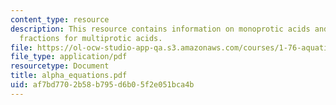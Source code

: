 ```yaml
---
content_type: resource
description: This resource contains information on monoprotic acids and ionisation
  fractions for multiprotic acids.
file: https://ol-ocw-studio-app-qa.s3.amazonaws.com/courses/1-76-aquatic-chemistry-fall-2005/af7bd7702b58b795d6b05f2e051bca4b_alpha_equations.pdf
file_type: application/pdf
resourcetype: Document
title: alpha_equations.pdf
uid: af7bd770-2b58-b795-d6b0-5f2e051bca4b
---
```

